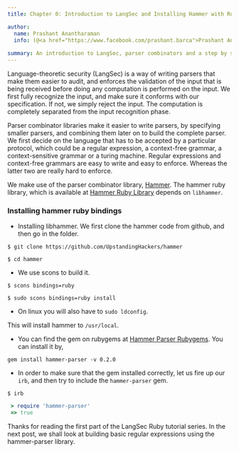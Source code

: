 ```yaml
---
title: Chapter 0: Introduction to LangSec and Installing Hammer with Ruby bindings

author:
  name: Prashant Anantharaman
  info: (@<a href="https://www.facebook.com/prashant.barca">Prashant Anantharaman</a>)
  
summary: An introduction to LangSec, parser combinators and a step by step installation guide to the hammer library and the `hammer-parser` ruby gem.
---
```


Language-theoretic security (LangSec) is a way of writing parsers that make them easier to audit, and enforces the validation of the input that is being received before doing any computation is performed on the input. We first fully recognize the input, and make sure it conforms with our specification. If not, we simply reject the input. The computation is completely separated from the input recognition phase.

Parser combinator libraries make it easier to write parsers, by specifying smaller parsers, and combining them later on to build the complete parser. We first decide on the language that has to be accepted by a particular protocol, which could be a regular expression, a context-free grammar, a context-sensitive grammar or a turing machine. Regular expressions and context-free grammars are easy to write and easy to enforce. Whereas the latter two are really hard to enforce.

We make use of the parser combinator library, [Hammer](https://github.com/UpstandingHackers/hammer). The hammer ruby library, which is available at [Hammer Ruby Library](https://rubygems.org/gems/hammer-parser) depends on `libhammer`.


### Installing hammer ruby bindings

- Installing libhammer. We first clone the hammer code from github, and then go in the folder.

`$ git clone https://github.com/UpstandingHackers/hammer`

`$ cd hammer`

- We use scons to build it.

`$ scons bindings=ruby`  

`$ sudo scons bindings=ruby install`

- On linux you will also have to `sudo ldconfig`.

This will install hammer to `/usr/local`.

- You can find the gem on rubygems at [Hammer Parser Rubygems](https://rubygems.org/gems/hammer-parser). You can install it by, 

`gem install hammer-parser -v 0.2.0`

- In order to make sure that the gem installed correctly, let us fire up our `irb`, and then try to include the `hammer-parser` gem. 

`$ irb` 

```ruby
 > require 'hammer-parser'
 => true 
```

Thanks for reading the first part of the LangSec Ruby tutorial series. In the next post, we shall look at building basic regular expressions using the hammer-parser library.
